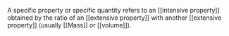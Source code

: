 A specific property or specific quantity refers to an [[intensive property]] obtained by the ratio of an [[extensive property]] with another [[extensive property]] (usually [[Mass]] or [[volume]]).

